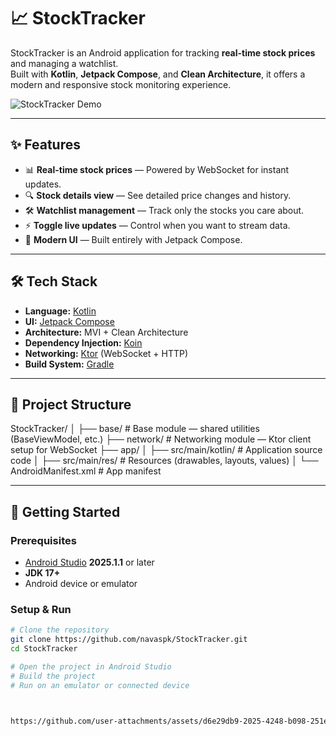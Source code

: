 # 📈 StockTracker

StockTracker is an Android application for tracking **real-time stock prices** and managing a watchlist.  
Built with **Kotlin**, **Jetpack Compose**, and **Clean Architecture**, it offers a modern and responsive stock monitoring experience.

![StockTracker Demo](https://github.com/user-attachments/assets/d6e29db9-2025-4248-b098-251e4606200f)

---

## ✨ Features

- 📊 **Real-time stock prices** — Powered by WebSocket for instant updates.
- 🔍 **Stock details view** — See detailed price changes and history.
- 🛠 **Watchlist management** — Track only the stocks you care about.
- ⚡ **Toggle live updates** — Control when you want to stream data.
- 🎨 **Modern UI** — Built entirely with Jetpack Compose.

---

## 🛠 Tech Stack

- **Language:** [Kotlin](https://kotlinlang.org/)
- **UI:** [Jetpack Compose](https://developer.android.com/jetpack/compose)
- **Architecture:** MVI + Clean Architecture
- **Dependency Injection:** [Koin](https://insert-koin.io/)
- **Networking:** [Ktor](https://ktor.io/) (WebSocket + HTTP)
- **Build System:** [Gradle](https://gradle.org/)

---

## 📂 Project Structure

StockTracker/
│
├── base/ # Base module — shared utilities (BaseViewModel, etc.)
├── network/ # Networking module — Ktor client setup for WebSocket
├── app/
│ ├── src/main/kotlin/ # Application source code
│ ├── src/main/res/ # Resources (drawables, layouts, values)
│ └── AndroidManifest.xml # App manifest


---

## 🚀 Getting Started

### Prerequisites
- [Android Studio](https://developer.android.com/studio) **2025.1.1** or later
- **JDK 17+**
- Android device or emulator

### Setup & Run
```bash
# Clone the repository
git clone https://github.com/navaspk/StockTracker.git
cd StockTracker

# Open the project in Android Studio
# Build the project
# Run on an emulator or connected device



https://github.com/user-attachments/assets/d6e29db9-2025-4248-b098-251e4606200f
